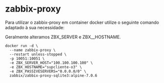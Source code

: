 # zabbix-proxy

Para utilizar o zabbix-proxy em container docker utilize o seguinte comando adaptado à sua necessidade:

Geralmente alteramos ZBX_SERVER e ZBX__HOSTNAME.

```
docker run -d \
  --name zabbix-proxy \
  --restart unless-stopped \
  -p 10051:10051 \
  -e ZBX_SERVER_HOST="100.100.100.100" \
  -e ZBX_HOSTNAME="supcliente-o3" \
  -e ZBX_PASSIVESERVERS="0.0.0.0/0" \
  zabbix/zabbix-proxy-sqlite3:alpine-7.0.6
```
